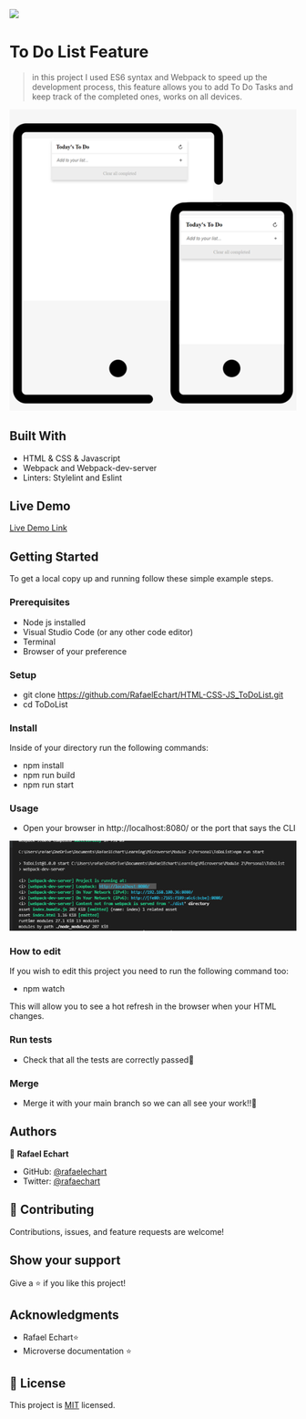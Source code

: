 ![](https://img.shields.io/badge/Microverse-blueviolet)

# To Do List Feature

> in this project I used ES6 syntax and Webpack to speed up the development process, this feature allows you to add To Do Tasks and keep track of the completed ones, works on all devices. 


![screenshot](./src/README/app_screenshot.png)

## Built With

- HTML & CSS & Javascript
- Webpack and Webpack-dev-server
- Linters: Stylelint and Eslint

## Live Demo

[Live Demo Link](https://rafaelechart.github.io/HTML-CSS-JS_ToDoList/dist)


## Getting Started

To get a local copy up and running follow these simple example steps.

### Prerequisites

- Node js installed
- Visual Studio Code (or any other code editor)
- Terminal
- Browser of your preference

### Setup

- git clone https://github.com/RafaelEchart/HTML-CSS-JS_ToDoList.git
- cd ToDoList

### Install

Inside of your directory run the following commands:

- npm install 
- npm run build
- npm run start

### Usage

- Open your browser in http://localhost:8080/ or the port that says the CLI

![localhost](./src/README/localhost.png)



### How to edit

If you wish to edit this project you need to run the following command too:

- npm watch

This will allow you to see a hot refresh in the browser when your HTML changes. 

### Run tests

- Check that all the tests are correctly passed🤝

### Merge

- Merge it with your main branch so we can all see your work!!🤝


## Authors

👤 **Rafael Echart**

- GitHub: [@rafaelechart](https://github.com/rafaelechart)
- Twitter: [@rafaechart](https://twitter.com/rafaechart)


## 🤝 Contributing

Contributions, issues, and feature requests are welcome!


## Show your support

Give a ⭐️ if you like this project!

## Acknowledgments

- Rafael Echart⭐️
- Microverse documentation ⭐️

## 📝 License

This project is [MIT](./MIT.md) licensed.
